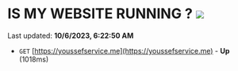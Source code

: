 # IS MY WEBSITE RUNNING ? [![](https://img.shields.io/static/v1?label=Sponsor&message=%E2%9D%A4&logo=GitHub&color=%23fe8e86)](https://github.com/sponsors/<username>)

Last updated: **10/6/2023, 6:22:50 AM**

- `GET` [https://youssefservice.me](https://youssefservice.me) - **Up** (1018ms)
